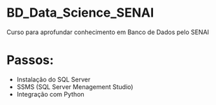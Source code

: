 # BD_Data_Science_SENAI
Curso para aprofundar conhecimento em Banco de Dados pelo SENAI

# Passos:
- Instalação do SQL Server
- SSMS (SQL Server Menagement Studio)
- Integração com Python
